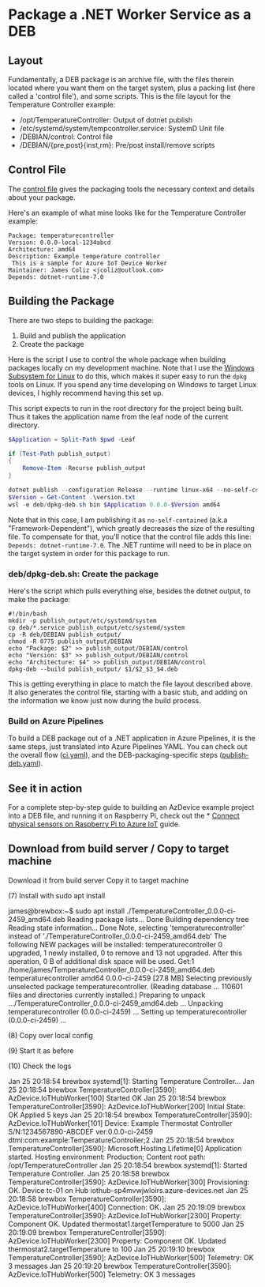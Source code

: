 # Package a .NET Worker Service as a DEB

## Layout

Fundamentally, a DEB package is an archive file, with the files therein located where you want them on the target system, plus a packing list (here called a 'control file'), and some scripts. This is the file layout for the Temperature Controller example:

* /opt/TemperatureController: Output of dotnet publish
* /etc/systemd/system/tempcontroller.service: SystemD Unit file
* /DEBIAN/control: Control file
* /DEBIAN/{pre,post}{inst,rm}: Pre/post install/remove scripts

## Control File

The [control file](https://www.debian.org/doc/debian-policy/ch-controlfields.html) gives the packaging tools the necessary context
and details about your package.

Here's an example of what mine looks like for the Temperature Controller example:

```
Package: temperaturecontroller
Version: 0.0.0-local-1234abcd
Architecture: amd64
Description: Example temperature controller
 This is a sample for Azure IoT Device Worker
Maintainer: James Coliz <jcoliz@outlook.com>
Depends: dotnet-runtime-7.0
```

## Building the Package

There are two steps to building the package:
1. Build and publish the application
2. Create the package

Here is the script I use to control the whole package when building packages locally on my development machine. 
Note that I use the [Windows Subsystem for Linux](https://learn.microsoft.com/en-us/windows/wsl/install) 
to do this, which makes it super easy to run the `dpkg` tools on Linux. If you spend any
time developing on Windows to target Linux devices, I highly recommend having this set up.

This script expects to run in the root directory for the project being built. Thus it takes the application
name from the leaf node of the current directory.

```Powershell
$Application = Split-Path $pwd -Leaf

if (Test-Path publish_output)
{
    Remove-Item -Recurse publish_output    
}

dotnet publish --configuration Release --runtime linux-x64 --no-self-contained --output publish_output/opt/$Application
$Version = Get-Content .\version.txt
wsl -e deb/dpkg-deb.sh bin $Application 0.0.0-$Version amd64
```

Note that in this case, I am publishing it as `no-self-contained` (a.k.a "Framework-Dependent"), which greatly decreases the size of the resulting file.
To compensate for that, you'll notice that the control file adds this line: `Depends: dotnet-runtime-7.0`. The .NET runtime will need to be in place
on the target system in order for this package to run.

### deb/dpkg-deb.sh: Create the package

Here's the script which pulls everything else, besides the dotnet output, to make the package:

```
#!/bin/bash
mkdir -p publish_output/etc/systemd/system
cp deb/*.service publish_output/etc/systemd/system
cp -R deb/DEBIAN publish_output/
chmod -R 0775 publish_output/DEBIAN
echo "Package: $2" >> publish_output/DEBIAN/control
echo "Version: $3" >> publish_output/DEBIAN/control
echo "Architecture: $4" >> publish_output/DEBIAN/control
dpkg-deb --build publish_output/ $1/$2_$3_$4.deb
```

This is getting everything in place to match the file layout described above. It also generates the control file, starting with a
basic stub, and adding on the information we know just now during the build process.

### Build on Azure Pipelines

To build a DEB package out of a .NET application in Azure Pipelines, it is the same steps, just translated into Azure Pipelines YAML. You can check out the overall flow ([ci.yaml](/.azure/pipelines/ci.yaml)), and the DEB-packaging-specific steps ([publish-deb.yaml](/.azure/pipelines/steps/publish-deb.yaml)).

## See it in action

For a complete step-by-step guide to building an AzDevice example project into a DEB file, and running it on Raspberry Pi,
check out the * [Connect physical sensors on Raspberry Pi to Azure IoT](/docs/RunOnRPi.md) guide.

## Download from build server / Copy to target machine

Download it from build server
Copy it to target machine

(7) Install with sudo apt install

james@brewbox:~$ sudo apt install ./TemperatureController_0.0.0-ci-2459_amd64.deb
Reading package lists... Done
Building dependency tree
Reading state information... Done
Note, selecting 'temperaturecontroller' instead of './TemperatureController_0.0.0-ci-2459_amd64.deb'
The following NEW packages will be installed:
  temperaturecontroller
0 upgraded, 1 newly installed, 0 to remove and 13 not upgraded.
After this operation, 0 B of additional disk space will be used.
Get:1 /home/james/TemperatureController_0.0.0-ci-2459_amd64.deb temperaturecontroller amd64 0.0.0-ci-2459 [27.8 MB]
Selecting previously unselected package temperaturecontroller.
(Reading database ... 110601 files and directories currently installed.)
Preparing to unpack .../TemperatureController_0.0.0-ci-2459_amd64.deb ...
Unpacking temperaturecontroller (0.0.0-ci-2459) ...
Setting up temperaturecontroller (0.0.0-ci-2459) ...

(8) Copy over local config

(9) Start it as before

(10) Check the logs

Jan 25 20:18:54 brewbox systemd[1]: Starting Temperature Controller...
Jan 25 20:18:54 brewbox TemperatureController[3590]: AzDevice.IoTHubWorker[100] Started OK
Jan 25 20:18:54 brewbox TemperatureController[3590]: AzDevice.IoTHubWorker[200] Initial State: OK Applied 5 keys
Jan 25 20:18:54 brewbox TemperatureController[3590]: AzDevice.IoTHubWorker[101] Device: Example Thermostat Controller S/N:1234567890-ABCDEF ver:0.0.0-ci-2459 dtmi:com:example:TemperatureController;2
Jan 25 20:18:54 brewbox TemperatureController[3590]: Microsoft.Hosting.Lifetime[0] Application started. Hosting environment: Production; Content root path: /opt/TemperatureController
Jan 25 20:18:54 brewbox systemd[1]: Started Temperature Controller.
Jan 25 20:18:58 brewbox TemperatureController[3590]: AzDevice.IoTHubWorker[300] Provisioning: OK. Device tc-01 on Hub iothub-sp4mvwjwloirs.azure-devices.net
Jan 25 20:18:58 brewbox TemperatureController[3590]: AzDevice.IoTHubWorker[400] Connection: OK.
Jan 25 20:19:09 brewbox TemperatureController[3590]: AzDevice.IoTHubWorker[2300] Property: Component OK. Updated thermostat1.targetTemperature to 5000
Jan 25 20:19:09 brewbox TemperatureController[3590]: AzDevice.IoTHubWorker[2300] Property: Component OK. Updated thermostat2.targetTemperature to 100
Jan 25 20:19:10 brewbox TemperatureController[3590]: AzDevice.IoTHubWorker[500] Telemetry: OK 3 messages
Jan 25 20:19:20 brewbox TemperatureController[3590]: AzDevice.IoTHubWorker[500] Telemetry: OK 3 messages